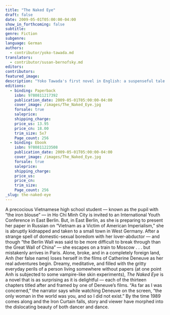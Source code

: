 ```yaml
---
title: "The Naked Eye"
draft: false
date: 2009-05-01T05:00:00-04:00
show_in_forthcoming: false
subtitle:
genre: Fiction
subgenre:
language: German
authors:
  - contributor/yoko-tawada.md
translators:
  - contributor/susan-bernofsky.md
editors:
contributors:
featured_image:
description: "Yoko Tawada's first novel in English: a suspenseful tale of abduction, obsession, and lost identity that spans Vietnam, East Berlin, West German, Paris – and fantasies of Catherine Deneuve. "
editions:
  - binding: Paperback
    isbn: 9780811217392
    publication_date: 2009-05-01T05:00:00-04:00
    cover_image: /images/The_Naked_Eye.jpg
    forsale: true
    saleprice:
    shipping_charge:
    price_us: 13.95
    price_cn: 18.00
    trim_size: 5x7
    Page_count: 256
  - binding: Ebook
    isbn: 9780811223508
    publication_date: 2009-05-01T05:00:00-04:00
    cover_image: /images/The_Naked_Eye.jpg
    forsale: true
    saleprice:
    shipping_charge:
    price_us:
    price_cn:
    trim_size:
    Page_count: 256
_slug: the-naked-eye
---
```


A precocious Vietnamese high school student — known as the pupil with “the iron blouse” — in Ho Chi Minh City is invited to an International Youth Conference in East Berlin. But, in East Berlin, as she is preparing to present her paper in Russian on “Vietnam as a Victim of American Imperialism,” she is abruptly kidnapped and taken to a small town in West Germany. After a strange spell of domestic-sexual boredom with her lover-abductor — and though “the Berlin Wall was said to be more difficult to break through than the Great Wall of China” — she escapes on a train to Moscow . . . but mistakenly arrives in Paris. Alone, broke, and in a completely foreign land, Anh (her false name) loses herself in the films of Catherine Deneuve as her real adventures begin. Dreamy, meditative, and filled with the gritty everyday perils of a person living somewhere without papers (at one point Anh is subjected to some vampire-like skin experiments), _The Naked Eye_ is a novel that is as surprising as it is delightful — each of the thirteen chapters titled after and framed by one of Deneuve’s films. “As far as I was concerned,” the narrator says while watching Deneuve on the screen, “the only woman in the world was you, and so I did not exist.” By the time 1989 comes along and the Iron Curtain falls, story and viewer have morphed into the dislocating beauty of both dancer and dance.

